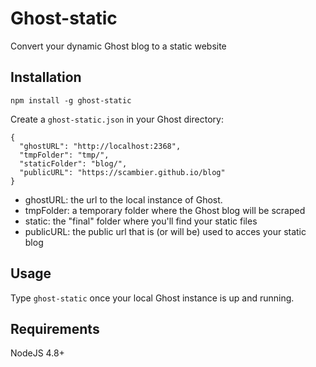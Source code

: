 # Ghost-static
Convert your dynamic Ghost blog to a static website

## Installation

`npm install -g ghost-static`

Create a `ghost-static.json` in your Ghost directory:
```
{
  "ghostURL": "http://localhost:2368",
  "tmpFolder": "tmp/",
  "staticFolder": "blog/",
  "publicURL": "https://scambier.github.io/blog"
}
```
- ghostURL: the url to the local instance of Ghost.
- tmpFolder: a temporary folder where the Ghost blog will be scraped
- static: the "final" folder where you'll find your static files
- publicURL: the public url that is (or will be) used to acces your static blog

## Usage

Type `ghost-static` once your local Ghost instance is up and running.

## Requirements

NodeJS 4.8+